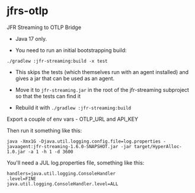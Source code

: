# jfrs-otlp
JFR Streaming to OTLP Bridge

* Java 17 only.

* You need to run an initial bootstrapping build:

```
./gradlew :jfr-streaming:build -x test
```

* This skips the tests (which themselves run with an agent installed) and gives a jar that can be used as an agent.

* Move it to `jfr-streaming.jar` in the root of the jfr-streaming subproject so that the tests can find it

* Rebuild it with `./gradlew :jfr-streaming:build`

Export a couple of env vars - OTLP_URL and API_KEY

Then run it something like this:
  
```
java -Xmx1G -Djava.util.logging.config.file=log.properties -javaagent:jfr-streaming-1.6.0-SNAPSHOT.jar -jar target/HyperAlloc-1.0.jar -a 1 -h 1 -d 3600
```

You'll need a JUL log.properties file, something like this:

```
handlers=java.util.logging.ConsoleHandler
.level=FINE
java.util.logging.ConsoleHandler.level=ALL
```